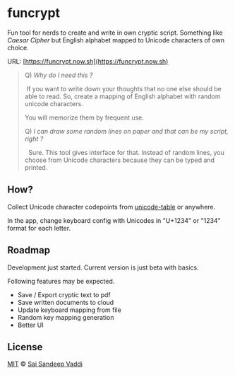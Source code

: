 # funcrypt

Fun tool for nerds to create and write in own cryptic script. Something like _Caesar Cipher_ but English alphabet mapped to Unicode characters of own choice.

URL: [https://funcrypt.now.sh](https://funcrypt.now.sh)

> Q) _Why do I need this ?_
>
> &nbsp;If you want to write down your thoughts that no one else should be able to read. So, create a mapping of English alphabet with random unicode characters.
>
> You will memorize them by frequent use.
>
> Q) _I can draw some random lines on paper and that can be my script, right ?_
>
> &nbsp; Sure. This tool gives interface for that. Instead of random lines, you choose from Unicode characters because they can be typed and printed.

## How?

Collect Unicode character codepoints from [unicode-table](https://unicode-table.com/) or anywhere.

In the app, change keyboard config with Unicodes in "U+1234" or "1234" format for each letter.

## Roadmap

Development just started. Current version is just beta with basics.

Following features may be expected.

* Save / Export cryptic text to pdf
* Save written documents to cloud
* Update keyboard mapping from file
* Random key mapping generation
* Better UI

## License

[MIT](/LICENSE) &copy; [Sai Sandeep Vaddi](https://github.com/saisandeepvaddi)

